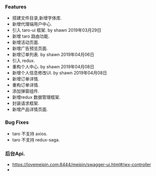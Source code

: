 ### Features
* 搭建文件目录,新增字体库.
* 新增代理端用户中心.
* 引入 taro-ui 框架.  by shawn 2019年03月29日
* 新增 taro 路由功能.
* 新增活动页面.
* 新增广告预览页面.
* 新增订单列表.   by shawn 2019年04月06日
* 引入 redux.
* 重构个人中心. by shawn 2019年04月08日
* 新增个人信息修改UI. by shawn 2019年04月08日
* 新增订单详情.
* 重构订单详情.
* 添加弹窗组件. 
* 新增redux 数据管理框架.
* 封装请求框架.
* 新增产品详情页面.

### Bug Fixes
* taro 不支持 axios.
* taro 不支持 redux-saga.

### 后台Api. 
* https://lovemeipin.com:8444/meipin/swagger-ui.html#/wx-controller
* 